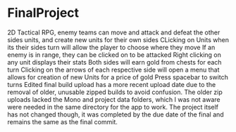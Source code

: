 # FinalProject
2D Tactical RPG, enemy teams can move and attack and defeat the other sides units, and create new units for their own sides
CLicking on Units when its their sides turn will allow the player to choose where they move
If an enemy is in range, they can be clicked on to be attacked
Right clicking on any unit displays their stats
Both sides will earn gold from chests for each turn
Clicking on the arrows of each respective side will open a menu that allows for creation of new Units for a price of gold
Press spacebar to switch turns
Edited final build upload has a more recent upload date due to the removal of older, unusable zipped builds to avoid confusion.
The older zip uploads lacked the Mono and project data folders, which I was not aware were needed in the same directory for the app to work. The project itself has not changed though, it was completed by the due date of the final and remains the same as the final commit.
